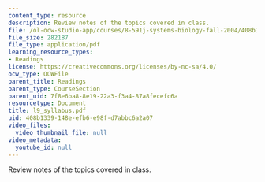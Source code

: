 ```yaml
---
content_type: resource
description: Review notes of the topics covered in class.
file: /ol-ocw-studio-app/courses/8-591j-systems-biology-fall-2004/408b1339148eefb6e98fd7abbc6a2a07_l9_syllabus.pdf
file_size: 282187
file_type: application/pdf
learning_resource_types:
- Readings
license: https://creativecommons.org/licenses/by-nc-sa/4.0/
ocw_type: OCWFile
parent_title: Readings
parent_type: CourseSection
parent_uid: 7f8e6ba8-8e19-22a3-f3a4-87a8fecefc6a
resourcetype: Document
title: l9_syllabus.pdf
uid: 408b1339-148e-efb6-e98f-d7abbc6a2a07
video_files:
  video_thumbnail_file: null
video_metadata:
  youtube_id: null
---
```

Review notes of the topics covered in class.